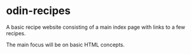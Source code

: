# odin-recipes
A basic recipe website consisting of a main index page with links to a few recipes.

The main focus will be on basic HTML concepts.